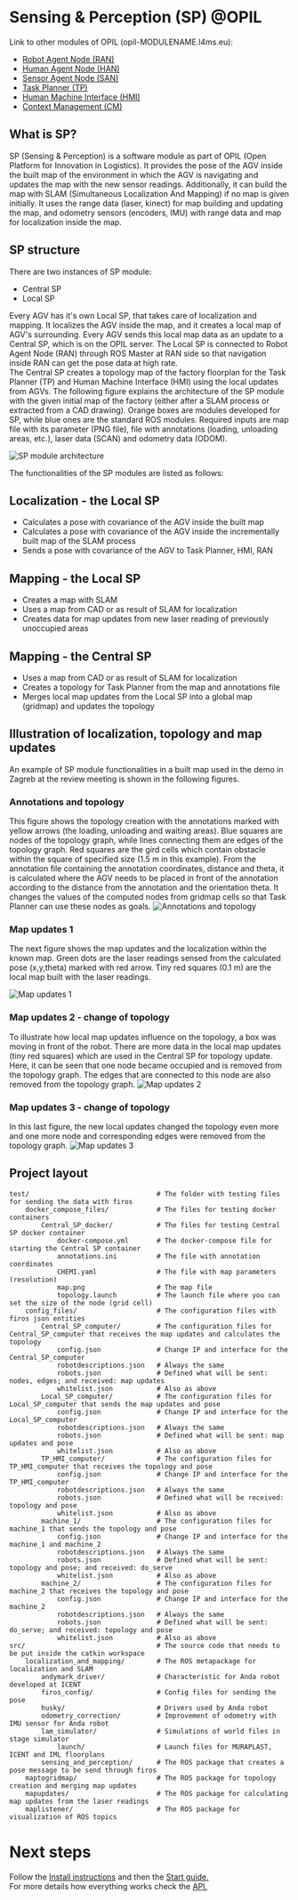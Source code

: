 # Sensing & Perception (SP) @OPIL

Link to other modules of OPIL (opil-MODULENAME.l4ms.eu):

* [Robot Agent Node (RAN)](http://opil-ran.l4ms.eu)
* [Human Agent Node (HAN)](http://opil-han.l4ms.eu)
* [Sensor Agent Node (SAN)](http://opil-san.l4ms.eu) 
* [Task Planner (TP)](http://opil-tp.l4ms.eu)
* [Human Machine Interface (HMI)](http://opil-hmi.l4ms.eu)
* [Context Management (CM)](http://opil-cm.l4ms.eu) 

## What is SP?

SP (Sensing & Perception) is a software module as part of OPIL (Open Platform for Innovation in Logistics). 
It provides the pose of the AGV inside the built map of the environment in which the AGV is navigating and updates the map with the new sensor readings.
Additionally, it can build the map with SLAM (Simultaneous Localization And Mapping) if no map is given initially. It uses the range data (laser, kinect) for map building and updating the map, and odometry sensors (encoders, IMU) with range data and map for localization inside the map.

## SP structure

There are two instances of SP module: 

* Central SP
* Local SP

Every AGV has it's own Local SP, that takes care of localization and mapping. It localizes the AGV inside the map, and it creates a local map of AGV's surrounding.
Every AGV sends this local map data as an update to a Central SP, which is on the OPIL server. The Local SP is connected to Robot Agent Node (RAN) through ROS Master at RAN side so that navigation inside RAN can get the pose data at high rate.  
The Central SP creates a topology map of the factory floorplan for the Task Planner (TP) and Human Machine Interface (HMI) using the local updates from AGVs.
The following figure explains the architecture of the SP module with the given initial map of the factory (either after a SLAM process or extracted from a CAD drawing). Orange boxes are modules developed for SP, while blue ones are the standard ROS modules. Required inputs are map file with its parameter (PNG file), file with annotations (loading, unloading areas, etc.), laser data (SCAN) and odometry data (ODOM).

![SP module architecture](./img/sp.png)

The functionalities of the SP modules are listed as follows:

## Localization - the Local SP

* Calculates a pose with covariance of the AGV inside the built map
* Calculates a pose with covariance of the AGV inside the incrementally built map of the SLAM process
* Sends a pose with covariance of the AGV to Task Planner, HMI, RAN

## Mapping - the Local SP

* Creates a map with SLAM
* Uses a map from CAD or as result of SLAM for localization
* Creates data for map updates from new laser reading of previously unoccupied areas

## Mapping - the Central SP

* Uses a map from CAD or as result of SLAM for localization
* Creates a topology for Task Planner from the map and annotations file
* Merges local map updates from the Local SP into a global map (gridmap) and updates the topology

## <a name="topologyupdates">Illustration of localization, topology and map updates</a>

An example of SP module functionalities in a built map used in the demo in Zagreb at the review meeting is shown in the following figures. 


### Annotations and topology
This figure shows the topology creation with the annotations marked with yellow arrows (the loading, unloading and waiting areas).
Blue squares are nodes of the topology graph, while lines connecting them are edges of the topology graph. Red squares are the gird cells which contain obstacle within the square of specified size (1.5 m in this example).
From the annotation file containing the annotation coordinates, distance and theta, it is calculated where the AGV needs to be placed in front of the annotation according to the distance from the annotation and the orientation theta. It changes the values of the computed nodes from gridmap cells so that Task Planner can use these nodes as goals.
![Annotations and topology](./img/annotationswithannotations.png)

### <a name="mapupdates1">Map updates 1</a>
The next figure shows the map updates and the localization within the known map. Green dots are the laser readings sensed from the calculated pose (x,y,theta) marked with red arrow.
Tiny red squares (0.1 m) are the local map built with the laser readings. 

![Map updates 1](./img/mapupdates1.png)

### Map updates 2 - change of topology
To illustrate how local map updates influence on the topology, a box was moving in front of the robot. There are more data in the local map updates (tiny red squares) which are used in the Central SP for topology update. Here, it can be seen that one node became occupied and is removed from the topology graph. The edges that are connected to this node are also removed from the topology graph.
![Map updates 2](./img/mapupdates2.png)

### Map updates 3 - change of topology
In this last figure, the new local updates changed the topology even more and one more node and corresponding edges were removed from the topology graph.
![Map updates 3](./img/mapupdates3.png)

## Project layout

    test/                                # The folder with testing files for sending the data with firos
    	docker_compose_files/      		 # The files for testing docker containers
    		Central_SP_docker/           # The files for testing Central SP docker container
    			docker-compose.yml       # The docker-compose file for starting the Central SP container
    			annotations.ini          # The file with annotation coordinates
    			CHEMI.yaml          	 # The file with map parameters (resolution)
    			map.png                  # The map file
    			topology.launch          # The launch file where you can set the size of the node (grid cell)
    	config_files/                    # The configuration files with firos json entities
    		Central_SP_computer/		 # The configuration files for Central_SP_computer that receives the map updates and calculates the topology
    			config.json		         # Change IP and interface for the Central_SP_computer
    			robotdescriptions.json	 # Always the same
    			robots.json		         # Defined what will be sent: nodes, edges; and received: map updates
    			whitelist.json		     # Also as above
    		Local_SP_computer/			 # The configuration files for Local_SP_computer that sends the map updates and pose
    			config.json		         # Change IP and interface for the Local_SP_computer
    			robotdescriptions.json	 # Always the same
    			robots.json		         # Defined what will be sent: map updates and pose
    			whitelist.json		     # Also as above
    		TP_HMI_computer/			 # The configuration files for TP_HMI_computer that receives the topology and pose
    			config.json		         # Change IP and interface for the TP_HMI_computer
    			robotdescriptions.json	 # Always the same
    			robots.json		         # Defined what will be received: topology and pose
    			whitelist.json		     # Also as above
    		machine_1/                   # The configuration files for machine_1 that sends the topology and pose
    			config.json              # Change IP and interface for the machine_1 and machine_2
    			robotdescriptions.json   # Always the same
    			robots.json              # Defined what will be sent: topology and pose; and received: do_serve
    			whitelist.json		     # Also as above
    		machine_2/			         # The configuration files for machine_2 that receives the topology and pose
    			config.json		         # Change IP and interface for the machine_2
    			robotdescriptions.json	 # Always the same
    			robots.json		         # Defined what will be sent: do_serve; and received: topology and pose
    			whitelist.json		     # Also as above
    src/                                 # The source code that needs to be put inside the catkin workspace
        localization_and_mapping/        # The ROS metapackage for localization and SLAM
        	andymark_driver/		     # Characteristic for Anda robot developed at ICENT
        	firos_config/                # Config files for sending the pose
        	husky/                       # Drivers used by Anda robot
        	odometry_correction/         # Improvement of odometry with IMU sensor for Anda robot
        	lam_simulator/               # Simulations of world files in stage simulator
        		launch/                  # Launch files for MURAPLAST, ICENT and IML floorplans
        	sensing_and_perception/      # The ROS package that creates a pose message to be send through firos
        maptogridmap/                    # The ROS package for topology creation and merging map updates
        mapupdates/                      # The ROS package for calculating map updates from the laser readings
        maplistener/                     # The ROS package for visualization of ROS topics

# Next steps

Follow the [Install instructions](./opil_server_sp_install.md) and then the [Start guide.](./opil_server_sp_gettingStarted.md)   
For more details how everything works check the [API.](./../../develop/SP/opil_api_sp.md)     
        
